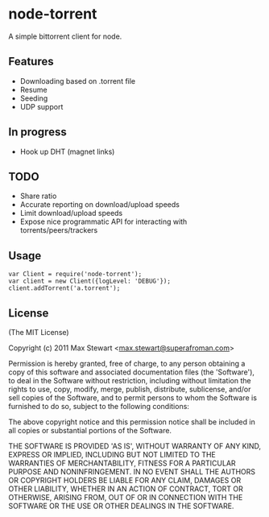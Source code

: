 # node-torrent

A simple bittorrent client for node.

## Features
  * Downloading based on .torrent file
  * Resume
  * Seeding
  * UDP support
  
## In progress
  * Hook up DHT (magnet links)

## TODO
  * Share ratio
  * Accurate reporting on download/upload speeds
  * Limit download/upload speeds
  * Expose nice programmatic API for interacting with torrents/peers/trackers

## Usage

    var Client = require('node-torrent');
    var client = new Client({logLevel: 'DEBUG'});
    client.addTorrent('a.torrent');

## License 

(The MIT License)

Copyright (c) 2011 Max Stewart &lt;max.stewart@superafroman.com&gt;

Permission is hereby granted, free of charge, to any person obtaining
a copy of this software and associated documentation files (the
'Software'), to deal in the Software without restriction, including
without limitation the rights to use, copy, modify, merge, publish,
distribute, sublicense, and/or sell copies of the Software, and to
permit persons to whom the Software is furnished to do so, subject to
the following conditions:

The above copyright notice and this permission notice shall be
included in all copies or substantial portions of the Software.

THE SOFTWARE IS PROVIDED 'AS IS', WITHOUT WARRANTY OF ANY KIND,
EXPRESS OR IMPLIED, INCLUDING BUT NOT LIMITED TO THE WARRANTIES OF
MERCHANTABILITY, FITNESS FOR A PARTICULAR PURPOSE AND NONINFRINGEMENT.
IN NO EVENT SHALL THE AUTHORS OR COPYRIGHT HOLDERS BE LIABLE FOR ANY
CLAIM, DAMAGES OR OTHER LIABILITY, WHETHER IN AN ACTION OF CONTRACT,
TORT OR OTHERWISE, ARISING FROM, OUT OF OR IN CONNECTION WITH THE
SOFTWARE OR THE USE OR OTHER DEALINGS IN THE SOFTWARE.
